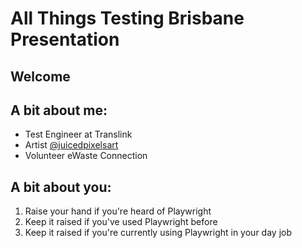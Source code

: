 # All Things Testing Brisbane Presentation

## Welcome

## A bit about me:

- Test Engineer at Translink
- Artist [@juicedpixelsart](https://www.instagram.com/juicedpixelsart/)
- Volunteer eWaste Connection

## A bit about you:

1. Raise your hand if you're heard of Playwright
2. Keep it raised if you've used Playwright before
3. Keep it raised if you're currently using Playwright in your day job
